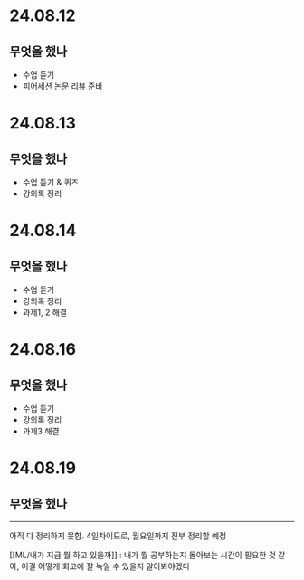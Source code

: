# 24.08.12
## 무엇을 했나 
- 수업 듣기
- [피어세션 논문 리뷰 준비](/논문/PageRank/PageRank.md)
# 24.08.13
## 무엇을 했나 
- 수업 듣기 & 퀴즈
- 강의록 정리
# 24.08.14
## 무엇을 했나 
- 수업 듣기
- 강의록 정리
- 과제1, 2 해결
# 24.08.16
## 무엇을 했나 
- 수업 듣기
- 강의록 정리
- 과제3 해결
# 24.08.19
## 무엇을 했나 

---
아직 다 정리하지 못함. 4일차이므로, 월요일까지 전부 정리할 예정

[[ML/내가 지금 뭘 하고 있을까]] : 내가 뭘 공부하는지 돌아보는 시간이 필요한 것 같아, 이걸 어떻게 회고에 잘 녹일 수 있을지 알아봐야겠다
